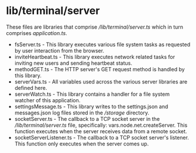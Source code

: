 # lib/terminal/server
These files are libraries that comprise */lib/terminal/server.ts* which in turn comprises *application.ts*.

* fsServer.ts - This library executes various file system tasks as requested by user interaction from the browser.
* inviteHeartbeat.ts - This library executes network related tasks for inviting new users and sending heartbeat status.
* methodGET.ts - The HTTP server's GET request method is handled by this library.
* serverVars.ts - All variables used across the various server libraries are defined here.
* serverWatch.ts - This library contains a handler for a file system watcher of this application.
* settingsMessage.ts - This library writes to the settings.json and messages.json log files stored in the */storage* directory.
* socketServer.ts - The callback to a TCP socket server in the */lib/terminal/server.ts* file, specifically: vars.node.net.createServer.  This function executes when the server receives data from a remote socket.
* socketServerListener.ts - The callback to a TCP socket server's listener.  This function only executes when the server comes up.